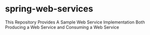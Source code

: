 # spring-web-services

This Repository Provides A Sample Web Service Implementation Both 
Producing a Web Service and Consuming a Web Service 
